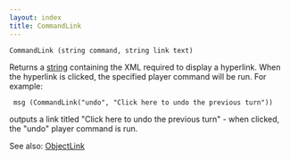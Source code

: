 ```yaml
---
layout: index
title: CommandLink
---
```


    CommandLink (string command, string link text)

Returns a [string](../../types/string.html) containing the XML required to display a hyperlink. When the hyperlink is clicked, the specified player command will be run. For example:

     msg (CommandLink("undo", "Click here to undo the previous turn"))

outputs a link titled "Click here to undo the previous turn" - when clicked, the "undo" player command is run.

See also: [ObjectLink](objectlink.html)
